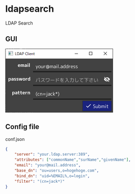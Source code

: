 # ldapsearch
LDAP Search

## GUI

![gui](gui.png)

## Config file

conf.json

```json
{
    "server": "your.ldap.server:389",
    "attributes": ["commonName","surName","givenName"],
    "email": "your@mail.address",
    "base_dn": "ou=users,o=hogehoge.com",
    "bind_dn": "uid=%EMAIL%,o=login",
    "filter": "(cn=jack*)"
}
```
